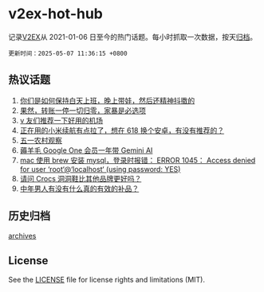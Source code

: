 # v2ex-hot-hub

 记录[V2EX](https://www.v2ex.com/)从 2021-01-06 日至今的热门话题。每小时抓取一次数据，按天[归档](archives)。

`更新时间：2025-05-07 11:36:15 +0800`

## 热议话题

1. [你们是如何保持白天上班，晚上带娃，然后还精神抖擞的](https://www.v2ex.com/t/1129865)
1. [果然，转账一停一切归零，家暴是必选项](https://www.v2ex.com/t/1130054)
1. [v 友们推荐一下好用的机场](https://www.v2ex.com/t/1130044)
1. [正在用的小米续航有点拉了，想在 618 换个安卓，有没有推荐的？](https://www.v2ex.com/t/1129918)
1. [五一农村观察](https://www.v2ex.com/t/1129904)
1. [薅羊毛 Google One 会员一年带 Gemini AI](https://www.v2ex.com/t/1129860)
1. [mac 使用 brew 安装 mysql，登录时报错： ERROR 1045： Access denied for user ‘root‘@‘localhost‘ (using password: YES)](https://www.v2ex.com/t/1130005)
1. [请问 Crocs 洞洞鞋比其他品牌更好吗？](https://www.v2ex.com/t/1130040)
1. [中年男人有没有什么真的有效的补品？](https://www.v2ex.com/t/1130052)

## 历史归档

[archives](archives)

## License

See the [LICENSE](LICENSE) file for license rights and limitations (MIT).

